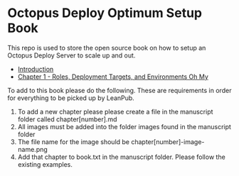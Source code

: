 # Octopus Deploy Optimum Setup Book
This repo is used to store the open source book on how to setup an Octopus Deploy Server to scale up and out.  

- [Introduction](manuscript/Chapter000.md)
- [Chapter 1 - Roles, Deployment Targets, and Environments Oh My](manuscript/Chapter001.md)

To add to this book please do the following.  These are requirements in order for everything to be picked up by LeanPub.

1) To add a new chapter please please create a file in the manuscript folder called chapter[number].md
2) All images must be added into the folder images found in the manuscript folder
3) The file name for the image should be chapter[number]-image-name.png
4) Add that chapter to book.txt in the manuscript folder.  Please follow the existing examples. 